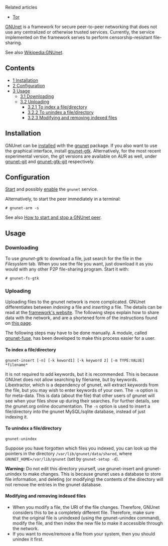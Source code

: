 Related articles

*   [Tor](/index.php/Tor "Tor")

[GNUnet](https://gnunet.org/) is a framework for secure peer-to-peer networking that does not use any centralized or otherwise trusted services. Currently, the service implemented on the framework serves to perform censorship-resistant file-sharing.

See also [Wikipedia:GNUnet](https://en.wikipedia.org/wiki/GNUnet "wikipedia:GNUnet").

## Contents

*   [1 Installation](#Installation)
*   [2 Configuration](#Configuration)
*   [3 Usage](#Usage)
    *   [3.1 Downloading](#Downloading)
    *   [3.2 Uploading](#Uploading)
        *   [3.2.1 To index a file/directory](#To_index_a_file.2Fdirectory)
        *   [3.2.2 To unindex a file/directory](#To_unindex_a_file.2Fdirectory)
        *   [3.2.3 Modifying and removing indexed files](#Modifying_and_removing_indexed_files)

## Installation

GNUnet can be [installed](/index.php/Installed "Installed") with the [gnunet](https://www.archlinux.org/packages/?name=gnunet) package. If you also want to use the graphical interface, install [gnunet-gtk](https://www.archlinux.org/packages/?name=gnunet-gtk). Alternatively, for the most recent experimental version, the git versions are available on AUR as well, under [gnunet-git](https://aur.archlinux.org/packages/gnunet-git/) and [gnunet-gtk-git](https://aur.archlinux.org/packages/gnunet-gtk-git/) respectively.

## Configuration

[Start](/index.php/Start "Start") and possibly [enable](/index.php/Enable "Enable") the `gnunet` service.

Alternatively, to start the peer immediately in a terminal:

```
# gnunet-arm -s

```

See also [How to start and stop a GNUnet peer](https://gnunet.org/how-start-and-stop-gnunet-respectivelypeer).

## Usage

### Downloading

To use *gnunet-gtk* to download a file, just search for the file in the *Filesystem* tab. When you see the file you want, just download it as you would with any other P2P file-sharing program. Start it with:

```
# gnunet-fs-gtk

```

### Uploading

Uploading files to the gnunet network is more complicated. GNUnet differentiates between *indexing* a file and *inserting* a file. The details can be read at the [framework's website](https://gnunet.org). The following steps explain how to share data with the network, and are a shortened form of the instructions found on [this page](https://gnunet.org/file-sharing).

The following steps may have to be done manually. A module, called [gnunet-fuse](https://aur.archlinux.org/packages/gnunet-fuse/), has been developed to make this process easier for a user.

#### To index a file/directory

```
gnunet-insert [-n] [-k keword1] [-k keyword 2] [-m TYPE:VALUE] *filename*

```

It is not required to add keywords, but it is recommended. This is because GNUnet does not allow searching by filename, but by keywords. Libextractor, which is a dependency of gnunet, will extract keywords from the file, but you may wish to enter keywords of your own. The `-m` option is for meta-data. This is data (about the file) that other users of gnunet will see when your files show up during their searches. For further details, see the gnunet.org online documentation. The `-n` option is used to insert a file/directory into the gnunet MySQL/sqlite database, instead of just indexing it.

#### To unindex a file/directory

```
gnunet-unindex

```

Suppose you have forgotten which files you indexed, you can look up the pointers in the directory `/var/lib/gnunet/data/shared`, where `GNUNET_HOME=/var/lib/gnunet` (set by `gnunet-setup -d`).

**Warning:** Do not edit this directory yourself, use gnunet-insert and gnunet-unindex to make changes. This is because gnunet uses a database to store file information, and deleting (or modifying) the contents of the directory will not remove the entries in the gnunet database.

#### Modifying and removing indexed files

*   When you modify a file, the URI of the file changes. Therefore, GNUnet considers this to be a completely different file. Therefore, make sure that the original file is unindexed (using the gnunet-unindex command), modify the file, and then index the new file to make it accessible through the network.
*   If you want to move/remove a file from your system, then you should unindex it first.